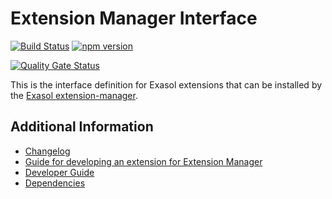 # Extension Manager Interface

[![Build Status](https://github.com/exasol/extension-manager-interface/actions/workflows/ci-build.yml/badge.svg)](https://github.com/exasol/extension-manager-interface/actions/workflows/ci-build.yml)
[![npm version](https://badge.fury.io/js/@exasol%2Fextension-manager-interface.svg)](https://badge.fury.io/js/@exasol%2Fextension-manager-interface)

[![Quality Gate Status](https://sonarcloud.io/api/project_badges/measure?project=%40exasol%2Fextension-manager-interface&metric=alert_status)](https://sonarcloud.io/summary/new_code?id=%40exasol%2Fextension-manager-interface)

This is the interface definition for Exasol extensions that can be installed by
the [Exasol extension-manager](https://github.com/exasol/extension-manager/).

## Additional Information

* [Changelog](doc/changes/changelog.md)
* [Guide for developing an extension for Extension Manager](https://github.com/exasol/extension-manager/blob/main/doc/extension_developer_guide.md)
* [Developer Guide](doc/developer_guide/developer_guide.md)
* [Dependencies](dependencies.md)
